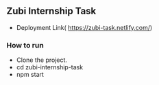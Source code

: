 ## Zubi Internship Task

* Deployment Link( https://zubi-task.netlify.com/)
### How to run
* Clone the project.
* cd zubi-internship-task
* npm start

